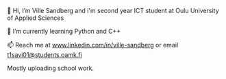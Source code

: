👋 Hi, I’m Ville Sandberg and i'm second year ICT student at Oulu University of Applied Sciences

🌱 I’m currently learning Python and C++

📫 Reach me at www.linkedin.com/in/ville-sandberg or email t1savi01@students.oamk.fi

Mostly uploading school work.
